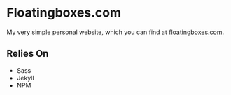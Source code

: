 # Floatingboxes.com

My very simple personal website, which you can find at [floatingboxes.com](http://floatingboxes.com).

## Relies On

 - Sass
 - Jekyll
 - NPM
